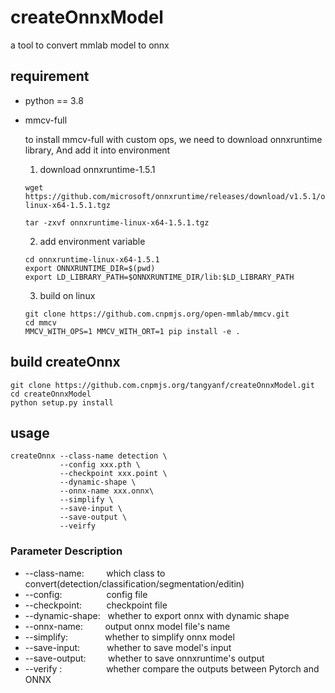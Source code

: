 # createOnnxModel
a tool to convert mmlab model to onnx

## requirement
* python == 3.8
* mmcv-full

    to install mmcv-full with custom ops, we need to download onnxruntime library, And add it into environment
    1. download onnxruntime-1.5.1
    ```shell
    wget https://github.com/microsoft/onnxruntime/releases/download/v1.5.1/onnxruntime-linux-x64-1.5.1.tgz
    
    tar -zxvf onnxruntime-linux-x64-1.5.1.tgz
    ```
    2. add environment variable
    ```shell
    cd onnxruntime-linux-x64-1.5.1
    export ONNXRUNTIME_DIR=$(pwd)
    export LD_LIBRARY_PATH=$ONNXRUNTIME_DIR/lib:$LD_LIBRARY_PATH
    ```
    3. build on linux
    ```shell
    git clone https://github.com.cnpmjs.org/open-mmlab/mmcv.git
    cd mmcv
    MMCV_WITH_OPS=1 MMCV_WITH_ORT=1 pip install -e .
    ```

## build createOnnx
```shell
git clone https://github.com.cnpmjs.org/tangyanf/createOnnxModel.git
cd createOnnxModel
python setup.py install
```

## usage
```shell
createOnnx --class-name detection \
           --config xxx.pth \
           --checkpoint xxx.point \
           --dynamic-shape \
           --onnx-name xxx.onnx\
           --simplify \
           --save-input \
           --save-output \
           --veirfy
```
### Parameter Description
* --class-name:&nbsp;&nbsp;&nbsp;&nbsp;&nbsp;&nbsp;&nbsp;&nbsp;&nbsp;which class to convert(detection/classification/segmentation/editin)
* --config:&nbsp;&nbsp;&nbsp;&nbsp;&nbsp;&nbsp;&nbsp;&nbsp;&nbsp;&nbsp;&nbsp;&nbsp;&nbsp;&nbsp;&nbsp;&nbsp;&nbsp;&nbsp;config file
* --checkpoint:&nbsp;&nbsp;&nbsp;&nbsp;&nbsp;&nbsp;&nbsp;&nbsp;&nbsp;  checkpoint file
* --dynamic-shape:&nbsp;&nbsp; whether to export onnx with dynamic shape
* --onnx-name:&nbsp;&nbsp;&nbsp;&nbsp;&nbsp;&nbsp;&nbsp;&nbsp; output onnx model file's name
* --simplify:&nbsp;&nbsp;&nbsp;&nbsp;&nbsp;&nbsp;&nbsp;&nbsp;&nbsp;&nbsp;&nbsp;&nbsp;&nbsp;&nbsp;&nbsp;whether to simplify onnx model
* --save-input:&nbsp;&nbsp;&nbsp;&nbsp;&nbsp;&nbsp;&nbsp;&nbsp;&nbsp;&nbsp;  whether to save model's input
* --save-output:&nbsp;&nbsp;&nbsp;&nbsp;&nbsp;&nbsp;&nbsp;&nbsp; whether to save onnxruntime's output
* --verify&nbsp;:&nbsp;&nbsp;&nbsp;&nbsp;&nbsp;&nbsp;&nbsp;&nbsp;&nbsp;&nbsp;&nbsp;&nbsp;&nbsp;&nbsp;&nbsp;&nbsp;&nbsp;&nbsp;whether compare the outputs between Pytorch and ONNX
